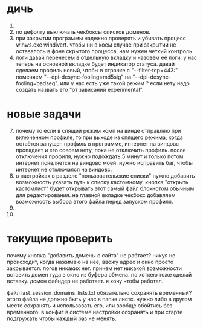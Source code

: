 
# дичь
1. 
2. по дефолту выключать чекбоксы списков доменов.
3. при закрытии программы надежно проверять и убивать процесс winws.exe windivert. чтобы ни в коем случае при закрытии не оставалось в фоне скрытого процесса. нам нужен четкий контроль.
6. логи давай перенесем в отдельную вкладку и назовём её логи. у нас теперь на основной вкладке будет индикатор статуса. 
давай сделаем профиль новый, чтобы в строчке с "--filter-tcp=443:" поменяем "--dpi-desync-fooling=md5sig" на "--dpi-desync-fooling=badseq". или у нас есть уже такой режим ? если нету надо создать назвать его "от зависаний experimental".



# новые задачи
7. почему то если в спящий режим комп на винде отправляю при включенном профиле, то при выходе из спящего режима, когда остаётся запущен профиль в программе, интернет на виндовс пропадает и его совсем нету, пока не отключить профиль. после отключения профиля, нужно подождать 5 минут и только потом интернет появляется на виндовс моей. нужно исправить баг, чтобы интернет не отключался на виндовс.
9. в настройках в разделе "пользовательские списки" нужно добавить возможность указать путь к списку кастомному. кнопка "открыть кастомлист" будет открывать этот самый файл блокнотом обычным для редактирования. на главной вкладке чекбокс добавляем возможность выбора этого файла перед запуском профиля.
10. 
11. 








# текущие проверить
почему кнопка "добавить домены с сайта" не рабтает? нихуя не происходит, когда нажимаю на неё, ввожу адрес и окно просто закрывается. логов никаких нет. причем нет никакой возможности вставить домен туда в окно из буфера обмена. по хоткею тоже сделай вставку. домен файндер не работает. я хочу чтобы работал.


файл last_session_domains_lists.txt обязательно сохранять временный? этого файла не должно быть у нас в папке листс. нужно либо в другом месте сохранять и использовать его, или вообще обойтись без временного.
в конфиг в системе настройки сохранять и при старте подгружать чтобы каждый раз не менять.

